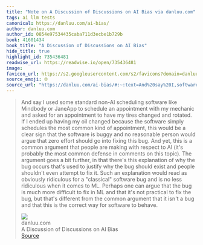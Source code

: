 ```yaml
---
title: "Note on A Discussion of Discussions on AI Bias via danluu.com"
tags: ai llm tests
canonical: https://danluu.com/ai-bias/
author: danluu.com
author_id: 0854e97534435caba711d3ecbe1b729b
book: 41601434
book_title: "A Discussion of Discussions on AI Bias"
hide_title: true
highlight_id: 735436481
readwise_url: https://readwise.io/open/735436481
image: 
favicon_url: https://s2.googleusercontent.com/s2/favicons?domain=danluu.com
source_emoji: 🌐
source_url: "https://danluu.com/ai-bias/#:~:text=And%20say%20I,software%20to%20behave."
---
```


> And say I used some standard non-AI scheduling software like Mindbody or JaneApp to schedule an appointment with my mechanic and asked for an appointment to have my tires changed and rotated. If I ended up having my oil changed because the software simply schedules the most common kind of appointment, this would be a clear sign that the software is buggy and no reasonable person would argue that zero effort should go into fixing this bug. And yet, this is a common argument that people are making with respect to AI (it's probably the most common defense in comments on this topic). The argument goes a bit further, in that there's this explanation of why the bug occurs that's used to justify why the bug should exist and people shouldn't even attempt to fix it. Such an explanation would read as obviously ridiculous for a "classical" software bug and is no less ridiculous when it comes to ML. Perhaps one can argue that the bug is much more difficult to fix in ML and that it's not practical to fix the bug, but that's different from the common argument that it isn't a bug and that this is the correct way for software to behave.
> <div class="quoteback-footer"><div class="quoteback-avatar"><img class="mini-favicon" src="https://s2.googleusercontent.com/s2/favicons?domain=danluu.com"></div><div class="quoteback-metadata"><div class="metadata-inner"><span style="display:none">FROM:</span><div aria-label="danluu.com" class="quoteback-author"> danluu.com</div><div aria-label="A Discussion of Discussions on AI Bias" class="quoteback-title"> A Discussion of Discussions on AI Bias</div></div></div><div class="quoteback-backlink"><a target="_blank" aria-label="go to the full text of this quotation" rel="noopener" href="https://danluu.com/ai-bias/#:~:text=And%20say%20I,software%20to%20behave." class="quoteback-arrow"> Source</a></div></div>